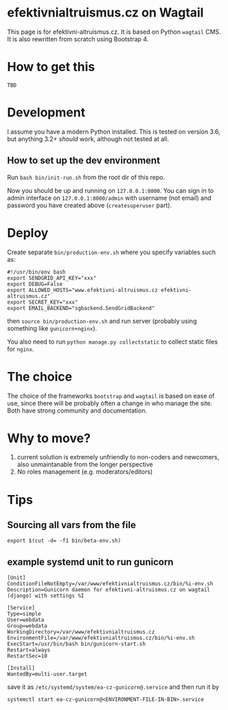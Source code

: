 # efektivnialtruismus.cz on Wagtail

This page is for efektivni-altruismus.cz. It is based on Python `wagtail` CMS. 
It is also rewritten from scratch using Bootstrap 4.

# How to get this
```
TBD
```

# Development
I assume you have a modern Python installed. This is tested on 
version 3.6, but anything 3.2+ _should_ work, 
although not tested at all. 

## How to set up the dev environment

Run `bash bin/init-run.sh` from the root dir of this repo.

Now you should be up and running on `127.0.0.1:8000`. You can sign in to admin interface on `127.0.0.1:8000/admin`
with username (not email) and password you have created above (`createsuperuser` part).

# Deploy
Create separate `bin/production-env.sh` where you specify variables such as:
```
#!/usr/bin/env bash
export SENDGRID_API_KEY="xxx"
export DEBUG=False
export ALLOWED_HOSTS="www.efektivni-altruismus.cz efektivni-altruismus.cz"
export SECRET_KEY="xxx"
export EMAIL_BACKEND="sgbackend.SendGridBackend"
```

then `source bin/production-env.sh` and run server (probably using something like `gunicorn+nginx`).

You also need to run `python manage.py collectstatic` to collect static files for `nginx`.


# The choice
The choice of the frameworks `bootstrap` and `wagtail` is based on ease of use,
since there will be probably often a change in who manage the site. Both
have strong community and documentation. 

# Why to move?
1. current solution is extremely unfriendly to non-coders and newcomers, 
 also unmaintanable from the longer perspective
2. No roles management (e.g. moderators/editors)

# Tips

## Sourcing all vars from the file

`export $(cut -d= -f1 bin/beta-env.sh)`

## example systemd unit to run gunicorn
```
[Unit]
ConditionFileNotEmpty=/var/www/efektivnialtruismus.cz/bin/%i-env.sh
Description=Gunicorn daemon for efektivni-altruismus.cz on wagtail (django) with settings %I

[Service]
Type=simple
User=webdata
Group=webdata
WorkingDirectory=/var/www/efektivnialtruismus.cz
EnvironmentFile=/var/www/efektivnialtruismus.cz/bin/%i-env.sh
ExecStart=/usr/bin/bash bin/gunicorn-start.sh
Restart=always
RestartSec=10

[Install]
WantedBy=multi-user.target
```
save it as `/etc/systemd/system/ea-cz-gunicorn@.service` and then run it by

```
systemctl start ea-cz-gunicorn@<ENVIRONMENT-FILE-IN-BIN>.service
```
